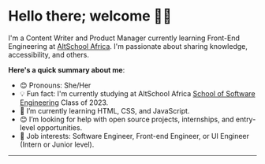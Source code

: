 # Hello there; welcome 👋🏾

I'm a Content Writer and Product Manager currently learning Front-End Engineering at [AltSchool Africa](https://altschoolafrica.com). I'm passionate about sharing knowledge, accessibility, and others.

**Here's a quick summary about me**:

- 😊 Pronouns: She/Her
- 💡 Fun fact: I'm currently studying at AltSchool Africa [School of Software Engineering](https://altschoolafrica.com/schools/engineering) Class of 2023.
- 🌱 I’m currently learning HTML, CSS, and JavaScript.
- 😊 I’m looking for help with open source projects, internships, and entry-level opportunities.
- 💼 Job interests: Software Engineer, Front-end Engineer, or UI Engineer (Intern or Junior level).
---
